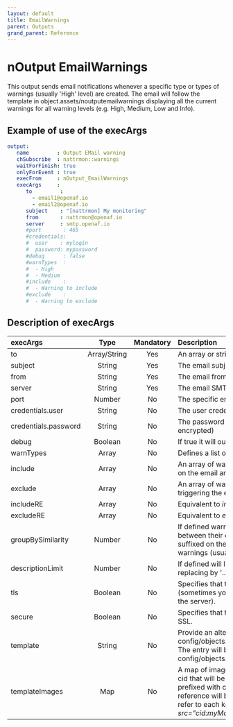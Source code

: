 ```yaml
---
layout: default
title: EmailWarnings
parent: Outputs
grand_parent: Reference
---
```

# nOutput EmailWarnings

This output sends email notifications whenever a specific type or types of warnings (usually 'High' level) are created. The email will follow the template in object.assets/noutputemailwarnings displaying all the current warnings for all warning levels (e.g. High, Medium, Low and Info).

## Example of use of the execArgs

````yaml
output:
   name         : Output EMail warning
   chSubscribe  : nattrmon::warnings
   waitForFinish: true
   onlyForEvent : true
   execFrom     : nOutput_EmailWarnings
   execArgs     : 
      to         : 
        - email1@openaf.io
        - email2@openaf.io
      subject    : "[nattrmon] My monitoring"
      from       : nattrmon@openaf.io
      server     : smtp.openaf.io
      #port       : 465
      #credentials:
      #  user    : mylogin
      #  password: mypassword
      #debug      : false
      #warnTypes  :
      #  - High
      #  - Medium
      #include    :
      #  - Warning to include
      #exclude    :
      #  - Warning to exclude
````

## Description of execArgs

| execArgs | Type | Mandatory | Description |
|:---------|:----:|:---------:|:------------|
| to       | Array/String | Yes | An array or string containing the email address to send the email to |
| subject  | String | Yes | The email subject |
| from     | String | Yes | The email from address |
| server   | String | Yes | The email SMTP server |
| port     | Number | No | The specific email SMTP server port |
| credentials.user | String | No | The user credential to access an email SMTP server |
| credentials.password | String | No | The password credential to access an email SMTP server (can be encrypted) |
| debug    | Boolean | No | If true it will output all the communication with the email SMTP server |
| warnTypes | Array | No | Defines a list of warning levels/types for which to trigger an email | 
| include | Array | No | An array of warning titles to restrict which warnings should be displayed on the email and trigger the email |
| exclude | Array | No | An array of warning titles to exclude from displaying on the email and triggering the email | 
| includeRE | Array | No | Equivalent to _include_ but providing regular expressions for warning titles |
| excludeRE | Array | No | Equivalent to _exclude_ but providing regular expressions for warning titles |
| groupBySimilarity | Number | No | If defined warnings that have the provided percentage similarity between their descriptions will be grouped and an extra message will be suffixed on the email template reducing the cluttering of similar warnings (usually 10% as good starting point). |
| descriptionLimit | Number | No | If defined will limit the description size displayed on the email template replacing by '...' after the limit |
| tls | Boolean | No | Specifies that the connection to the SMTP server should use TLS (sometimes you might need also to specify secure = true depending on the server). |
| secure | Boolean | No | Specifies that the connection to the SMTP server should be made using SSL. |
| template | String | No | Provide an alternative handlebars template to config/objects.assets/noutputemailwarnings/warningEmailTemplate.hbs. The entry will be prefixed with config/objects.assets/noutputemailwarnings/ |
| templateImages | Map | No | A map of images to be embeeded on the email. Each key refers to the cid that will be referenced on the template and the value is the image file prefixed with config/objects.assets/noutputemailwarnings. The "logo" reference will be always forced to point to the logo.png image. Please refer to each key of the map on the template in a similar form to: _&lt;img src="cid:myMapKey"&gt;_. |


